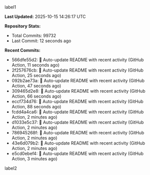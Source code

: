 
label1 
<!-- ACTIVITY_START -->
**Last Updated:** 2025-10-15 14:26:17 UTC

**Repository Stats:**
- Total Commits: 99732
- Last Commit: 12 seconds ago

**Recent Commits:**
- 566dfe55d2: 🤖 Auto-update README with recent activity (GitHub Action, 11 seconds ago)
- 2f257676cb: 🤖 Auto-update README with recent activity (GitHub Action, 25 seconds ago)
- 092b2ae73a: 🤖 Auto-update README with recent activity (GitHub Action, 47 seconds ago)
- 309465d2e8: 🤖 Auto-update README with recent activity (GitHub Action, 66 seconds ago)
- eccf734d76: 🤖 Auto-update README with recent activity (GitHub Action, 88 seconds ago)
- fcdd4a4ca6: 🤖 Auto-update README with recent activity (GitHub Action, 2 minutes ago)
- d1033e5c37: 🤖 Auto-update README with recent activity (GitHub Action, 2 minutes ago)
- 786945268f: 🤖 Auto-update README with recent activity (GitHub Action, 2 minutes ago)
- 43e6d079b2: 🤖 Auto-update README with recent activity (GitHub Action, 2 minutes ago)
- e5cd0ebef4: 🤖 Auto-update README with recent activity (GitHub Action, 3 minutes ago)
<!-- ACTIVITY_END -->

label2
